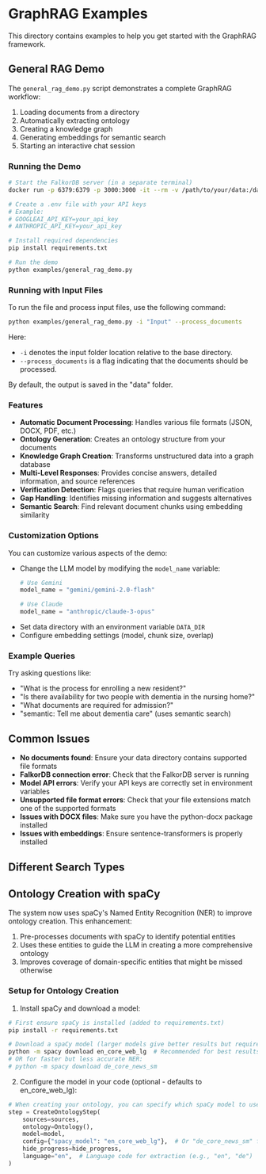 # GraphRAG Examples

This directory contains examples to help you get started with the GraphRAG framework.

## General RAG Demo

The `general_rag_demo.py` script demonstrates a complete GraphRAG workflow:

1. Loading documents from a directory
2. Automatically extracting ontology
3. Creating a knowledge graph
4. Generating embeddings for semantic search
5. Starting an interactive chat session

### Running the Demo

```bash
# Start the FalkorDB server (in a separate terminal)
docker run -p 6379:6379 -p 3000:3000 -it --rm -v /path/to/your/data:/data falkordb/falkordb:latest

# Create a .env file with your API keys
# Example:
# GOOGLEAI_API_KEY=your_api_key
# ANTHROPIC_API_KEY=your_api_key

# Install required dependencies
pip install requirements.txt

# Run the demo
python examples/general_rag_demo.py
```


### Running with Input Files

To run the file and process input files, use the following command:

```bash
python examples/general_rag_demo.py -i "Input" --process_documents
```

Here:

-   `-i` denotes the input folder location relative to the base directory.
-   `--process_documents` is a flag indicating that the documents should be processed.

By default, the output is saved in the "data" folder.


### Features

- **Automatic Document Processing**: Handles various file formats (JSON, DOCX, PDF, etc.)
- **Ontology Generation**: Creates an ontology structure from your documents
- **Knowledge Graph Creation**: Transforms unstructured data into a graph database
- **Multi-Level Responses**: Provides concise answers, detailed information, and source references
- **Verification Detection**: Flags queries that require human verification
- **Gap Handling**: Identifies missing information and suggests alternatives
- **Semantic Search**: Find relevant document chunks using embedding similarity

### Customization Options

You can customize various aspects of the demo:

- Change the LLM model by modifying the `model_name` variable:
  ```python
  # Use Gemini
  model_name = "gemini/gemini-2.0-flash"
  
  # Use Claude
  model_name = "anthropic/claude-3-opus"
  ```
- Set data directory with an environment variable `DATA_DIR`
- Configure embedding settings (model, chunk size, overlap)


### Example Queries

Try asking questions like:

- "What is the process for enrolling a new resident?"
- "Is there availability for two people with dementia in the nursing home?"
- "What documents are required for admission?"
- "semantic: Tell me about dementia care" (uses semantic search)

## Common Issues

- **No documents found**: Ensure your data directory contains supported file formats
- **FalkorDB connection error**: Check that the FalkorDB server is running
- **Model API errors**: Verify your API keys are correctly set in environment variables
- **Unsupported file format errors**: Check that your file extensions match one of the supported formats
- **Issues with DOCX files**: Make sure you have the python-docx package installed
- **Issues with embeddings**: Ensure sentence-transformers is properly installed

## Different Search Types


##  Ontology Creation with spaCy

The system now uses spaCy's Named Entity Recognition (NER) to improve ontology creation. This enhancement:

1. Pre-processes documents with spaCy to identify potential entities
2. Uses these entities to guide the LLM in creating a more comprehensive ontology
3. Improves coverage of domain-specific entities that might be missed otherwise

### Setup for  Ontology Creation

1. Install spaCy and download a model:

```bash
# First ensure spaCy is installed (added to requirements.txt)
pip install -r requirements.txt

# Download a spaCy model (larger models give better results but require more memory)
python -m spacy download en_core_web_lg  # Recommended for best results
# OR for faster but less accurate NER: 
# python -m spacy download de_core_news_sm
```

2. Configure the model in your code (optional - defaults to en_core_web_lg):

```python
# When creating your ontology, you can specify which spaCy model to use:
step = CreateOntologyStep(
    sources=sources,
    ontology=Ontology(),
    model=model,
    config={"spacy_model": "en_core_web_lg"},  # Or "de_core_news_sm" for faster processing
    hide_progress=hide_progress,
    language="en",  # Language code for extraction (e.g., "en", "de")
)

